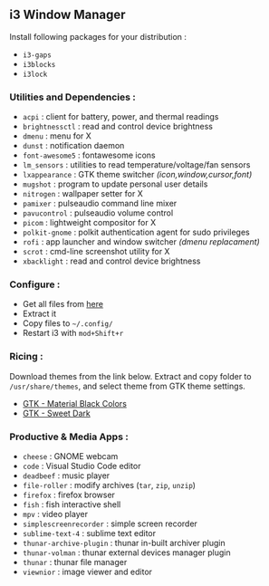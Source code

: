 ## i3 Window Manager

Install following packages for your distribution :
- `i3-gaps`
- `i3blocks`
- `i3lock`


### Utilities and Dependencies :
- `acpi` : client for battery, power, and thermal readings
- `brightnessctl` : read and control device brightness
- `dmenu` : menu for X
- `dunst` : notification daemon
- `font-awesome5` : fontawesome icons
- `lm_sensors` : utilities to read temperature/voltage/fan sensors
- `lxappearance` : GTK theme switcher *(icon,window,cursor,font)*
- `mugshot` : program to update personal user details
- `nitrogen` : wallpaper setter for X
- `pamixer` : pulseaudio command line mixer
- `pavucontrol` : pulseaudio volume control
- `picom` : lightweight compositor for X
- `polkit-gnome` : polkit authentication agent for sudo privileges
- `rofi` :  app launcher and window switcher *(dmenu replacament)*
- `scrot` : cmd-line screenshot utility for X
- `xbacklight` : read and control device brightness


### Configure :
- Get all files from [here](https://github.com/itspatkar/Assets/raw/main/i3wm-config.zip)
- Extract it
- Copy files to `~/.config/`
- Restart i3 with `mod+Shift+r`


### Ricing :
Download themes from the link below. Extract and copy folder to `/usr/share/themes`, and select theme from GTK theme settings.
- [GTK - Material Black Colors](https://www.xfce-look.org/p/1316887/)
- [GTK - Sweet Dark](https://www.xfce-look.org/p/1253385/)


### Productive & Media Apps :
- `cheese` : GNOME webcam
- `code` : Visual Studio Code editor
- `deadbeef` : music player
- `file-roller` : modify archives (`tar`, `zip`, `unzip`)
- `firefox` : firefox browser
- `fish` : fish interactive shell
- `mpv` : video player
- `simplescreenrecorder` : simple screen recorder
- `sublime-text-4` : sublime text editor
- `thunar-archive-plugin` : thunar in-built archiver plugin
- `thunar-volman` : thunar external devices manager plugin
- `thunar` : thunar file manager
- `viewnior` : image viewer and editor
